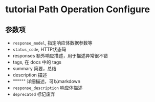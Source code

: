 # tutorial Path Operation Configure

## 参数项

- `response_model`, 指定响应体数据参数等
- `status_code`, HTTP状态码
- responses 额外响应描述，用于描述异常很不错
- tags, 在 docs 中的 tags
- summary 简要，总结
- description 描述
- """""" 详细描述，可以markdown
- `response_description` 响应体描述
- `deprecated` 标记废弃
